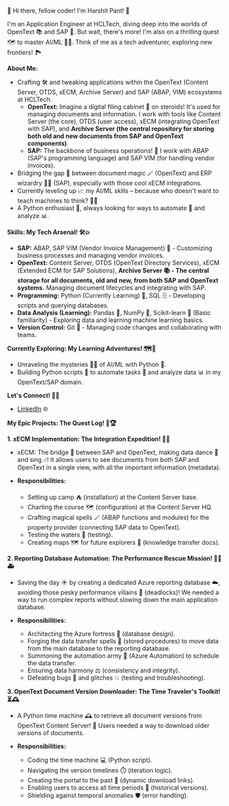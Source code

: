 🚀 Hi there, fellow coder! I'm Harshit Pant! 🌟

I'm an Application Engineer at HCLTech, diving deep into the worlds of OpenText 📚 and SAP 💼. But wait, there's more! I'm also on a thrilling quest 🗺️ to master AI/ML 🤖✨. Think of me as a tech adventurer, exploring new frontiers! 🏞️


**About Me:**

* Crafting 🛠️ and tweaking applications within the OpenText (Content Server, OTDS, xECM, Archive Server) and SAP (ABAP, VIM) ecosystems at HCLTech.
    * **OpenText:** Imagine a digital filing cabinet 📂 on steroids! It's used for managing documents and information. I work with tools like Content Server (the core), OTDS (user access), xECM (integrating OpenText with SAP), and **Archive Server (the central repository for storing both old and new documents from SAP and OpenText components)**.
    * **SAP:** The backbone of business operations! 🏢 I work with ABAP (SAP's programming language) and SAP VIM (for handling vendor invoices).
* Bridging the gap 🌉 between document magic 🪄 (OpenText) and ERP wizardry 🧙‍♂️ (SAP), especially with those cool xECM integrations.
* Currently leveling up 📈 my AI/ML skills – because who doesn't want to teach machines to think? 🧠💡
* A Python enthusiast 🐍, always looking for ways to automate 🤖 and analyze 📊.
  

**Skills: My Tech Arsenal! 🛠️💥**

* **SAP:** ABAP, SAP VIM (Vendor Invoice Management) 💼 - Customizing business processes and managing vendor invoices.
* **OpenText:** Content Server, OTDS (OpenText Directory Services), xECM (Extended ECM for SAP Solutions), **Archive Server 📚 - The central storage for all documents, old and new, from both SAP and OpenText systems.** Managing document lifecycles and integrating with SAP.
* **Programming:** Python (Currently Learning) 🐍, SQL 🗄️ - Developing scripts and querying databases.
* **Data Analysis (Learning):** Pandas 🐼, NumPy 🔢, Scikit-learn 🔬 (Basic familiarity) - Exploring data and learning machine learning basics.
* **Version Control:** Git 🌳 - Managing code changes and collaborating with teams.
  

**Currently Exploring: My Learning Adventures! 🗺️🧭**

* Unraveling the mysteries 🕵️‍♂️ of AI/ML with Python 🐍.
* Building Python scripts 📜 to automate tasks 🤖 and analyze data 📊 in my OpenText/SAP domain.
  

**Let's Connect! 🤝🔗**

* [LinkedIn](www.linkedin.com/in/harshit-pant-212647102) 🌐
  

**My Epic Projects: The Quest Log! 📜🏆**


**1. xECM Implementation: The Integration Expedition! 🧭🤝**

* xECM: The bridge 🌉 between SAP and OpenText, making data dance 💃 and sing 🎶! It allows users to see documents from both SAP and OpenText in a single view, with all the important information (metadata).
  
* **Responsibilities:**
    * Setting up camp ⛺ (installation) at the Content Server base.
    * Charting the course 🗺️ (configuration) at the Content Server HQ.
    * Crafting magical spells 🪄 (ABAP functions and modules) for the property provider (connecting SAP data to OpenText).
    * Testing the waters 🧪 (testing).
    * Creating maps 🗺️ for future explorers 🧭 (knowledge transfer docs).
      

**2. Reporting Database Automation: The Performance Rescue Mission! 🦸‍♂️🚑**

* Saving the day ☀️ by creating a dedicated Azure reporting database ☁️, avoiding those pesky performance villains 👾 (deadlocks)! We needed a way to run complex reports without slowing down the main application database.
  
* **Responsibilities:**
    * Architecting the Azure fortress 🏰 (database design).
    * Forging the data transfer spells 🔨 (stored procedures) to move data from the main database to the reporting database.
    * Summoning the automation army 🤖 (Azure Automation) to schedule the data transfer.
    * Ensuring data harmony ⚖️ (consistency and integrity).
    * Defeating bugs 🐛 and glitches 💥 (testing and troubleshooting).
      

**3. OpenText Document Version Downloader: The Time Traveler's Toolkit! ⏳🕰️**

* A Python time machine 🕰️ to retrieve all document versions from OpenText Content Server! 📜 Users needed a way to download older versions of documents.
  
* **Responsibilities:**
    * Coding the time machine 💻 (Python script).
    * Navigating the version timelines ⏱️ (iteration logic).
    * Creating the portal to the past 🚪 (dynamic download links).
    * Enabling users to access all time periods 📅 (historical versions).
    * Shielding against temporal anomalies 🛡️ (error handling).
